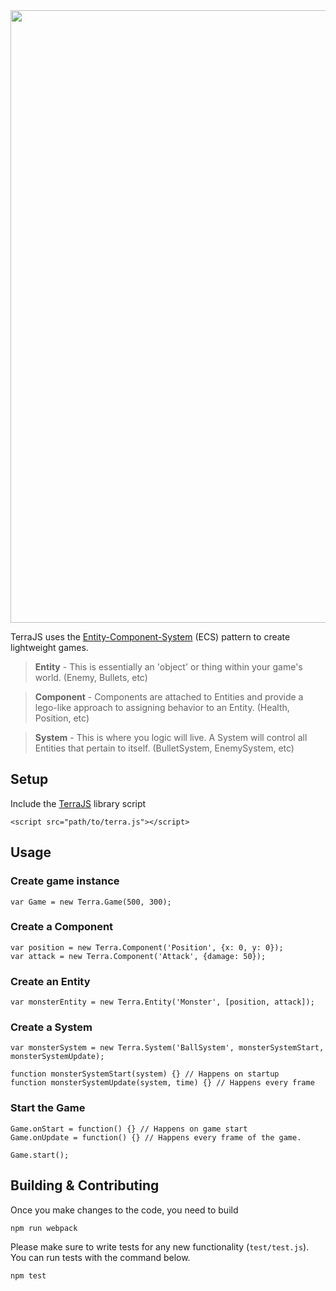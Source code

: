 <img src="http://projects.ritter.co.za/storage/TerraJS_banner.jpg" width="980">

TerraJS uses the [Entity-Component-System](https://en.wikipedia.org/wiki/Entity%E2%80%93component%E2%80%93system) (ECS) pattern to create lightweight games.

> **Entity** - This is essentially an 'object' or thing within your game's world. (Enemy, Bullets, etc)

> **Component** - Components are attached to Entities and provide a lego-like approach to assigning behavior to an  Entity. (Health, Position, etc)

> **System** - This is where you logic will live. A System will control all Entities that pertain to itself. (BulletSystem, EnemySystem, etc)

## Setup
Include the [TerraJS](https://raw.githubusercontent.com/RodRitter/TerraJS/master/dist/terra.js) library script
```
<script src="path/to/terra.js"></script>
```

## Usage
### Create game instance
```
var Game = new Terra.Game(500, 300);
```

### Create a Component
```
var position = new Terra.Component('Position', {x: 0, y: 0});
var attack = new Terra.Component('Attack', {damage: 50});
```

### Create an Entity
```
var monsterEntity = new Terra.Entity('Monster', [position, attack]);
```

### Create a System
```
var monsterSystem = new Terra.System('BallSystem', monsterSystemStart, monsterSystemUpdate);

function monsterSystemStart(system) {} // Happens on startup
function monsterSystemUpdate(system, time) {} // Happens every frame
```

### Start the Game
```
Game.onStart = function() {} // Happens on game start
Game.onUpdate = function() {} // Happens every frame of the game.

Game.start();
```

## Building & Contributing
Once you make changes to the code, you need to build
```
npm run webpack
```

Please make sure to write tests for any new functionality (`test/test.js`). You can run tests with the command below.
```
npm test
```
